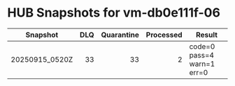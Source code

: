 # HUB Snapshots for vm-db0e111f-06

| Snapshot | DLQ | Quarantine | Processed | Result |
|---|---:|---:|---:|---|
| 20250915_0520Z | 33 | 33 | 2 | code=0 pass=4 warn=1 err=0 |
